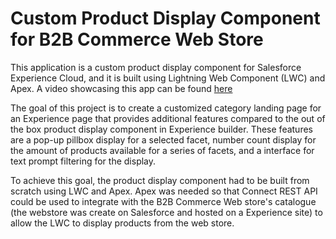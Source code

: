 # Custom Product Display Component for B2B Commerce Web Store
This application is a custom product display component for Salesforce Experience Cloud, and it is built using Lightning Web Component (LWC) and Apex. A video showcasing this app can be found [here](https://www.youtube.com/watch?)

The goal of this project is to create a customized category landing page for an Experience page that provides additional features compared to the out of the box product display component in Experience builder. These features are a pop-up pillbox display for a selected facet, number count display for the amount of products available for a series of facets, and a interface for text prompt filtering for the display.

To achieve this goal, the product display component had to be built from scratch using LWC and Apex. Apex was needed so that Connect REST API could be used to integrate with the B2B Commerce Web store's catalogue (the webstore was create on Salesforce and hosted on a Experience site) to allow the LWC to display products from the web store.

